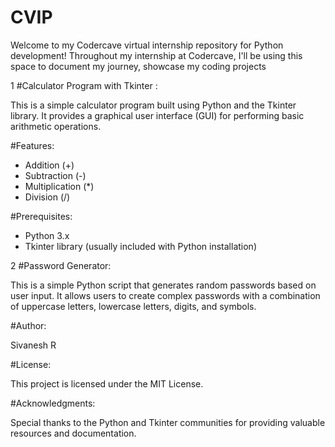 # CVIP
Welcome to my Codercave virtual internship repository for Python development! Throughout my internship at Codercave, I'll be using this space to document my journey, showcase my coding projects

1  #Calculator Program with Tkinter :

This is a simple calculator program built using Python and the Tkinter library. It provides a graphical user interface (GUI) for performing basic arithmetic operations.

#Features: 

* Addition (+)
* Subtraction (-)
* Multiplication (*)
* Division (/)

#Prerequisites:

* Python 3.x
* Tkinter library (usually included with Python installation)

2  #Password Generator:

This is a simple Python script that generates random passwords based on user input. It allows users to create complex passwords with a combination of uppercase letters, lowercase letters, digits, and symbols.

#Author:

Sivanesh R

#License:

This project is licensed under the MIT License.

#Acknowledgments:

Special thanks to the Python and Tkinter communities for providing valuable resources and documentation.
